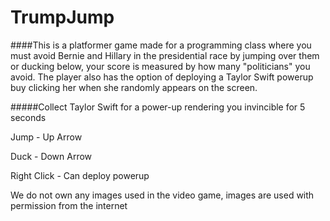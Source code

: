 # TrumpJump

####This is a platformer game made for a programming class where you must avoid Bernie and Hillary in the presidential race by jumping over them or ducking below, your score is measured by how many "politicians" you avoid. The player also has the option of deploying a Taylor Swift powerup buy clicking her when she randomly appears on the screen.  

#####Collect Taylor Swift for a power-up rendering you invincible for 5 seconds

Jump - Up Arrow

Duck - Down Arrow

Right Click - Can deploy powerup 

We do not own any images used in the video game, images are used with permission from the internet

